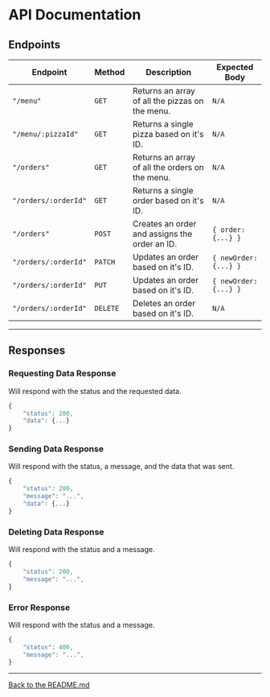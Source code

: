 # API Documentation

## Endpoints

| Endpoint              | Method    | Description                                       | Expected Body         |
|---------------------- | --------- | ------------------------------------------------- | --------------------- |
| `"/menu"`             | `GET`     | Returns an array of all the pizzas on the menu.   | `N/A`                 |
| `"/menu/:pizzaId"`    | `GET`     | Returns a single pizza based on it's ID.          | `N/A`                 |
| `"/orders"`           | `GET`     | Returns an array of all the orders on the menu.   | `N/A`                 |
| `"/orders/:orderId"`  | `GET`     | Returns a single order based on it's ID.          | `N/A`                 |
| `"/orders"`           | `POST`    | Creates an order and assigns the order an ID.     | `{ order: {...} }`    |
| `"/orders/:orderId"`  | `PATCH`   | Updates an order based on it's ID.                | `{ newOrder: {...} }` |
| `"/orders/:orderId"`  | `PUT`     | Updates an order based on it's ID.                | `{ newOrder: {...} }` |
| `"/orders/:orderId"`  | `DELETE`  | Deletes an order based on it's ID.                | `N/A`                 |

---

## Responses

### Requesting Data Response

Will respond with the status and the requested data.

```js
{
    "status": 200,
    "data": {...}
}
```

### Sending Data Response

Will respond with the status, a message, and the data that was sent.

```js
{
    "status": 200,
    "message": "...",
    "data": {...}
}
```

### Deleting Data Response

Will respond with the status and a message.

```js
{
    "status": 200,
    "message": "...",
}
```

### Error Response

Will respond with the status and a message.

```js
{
    "status": 400,
    "message": "...",
}
```

---

[Back to the README.md](../README.md)
